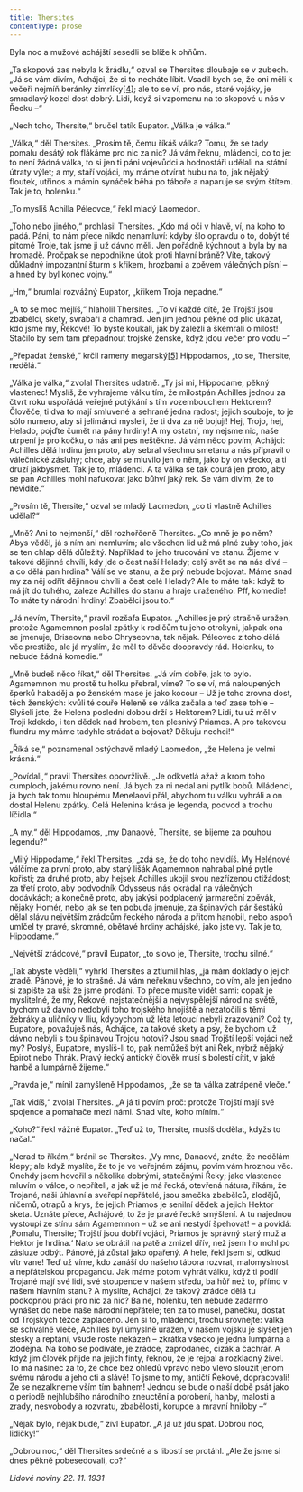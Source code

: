 ```yaml
---
title: Thersites
contentType: prose
---
```


<section>

Byla noc a mužové achájští sesedli se blíže k ohňům.

„Ta skopová zas nebyla k žrádlu,“ ozval se Thersites dloubaje se v zubech. „Já se vám divím, Achájci, že si to necháte líbit. Vsadil bych se, že oni měli k večeři nejmíň beránky zimrlíky[\[4\]](./resources/undefined); ale to se ví, pro nás, staré vojáky, je smradlavý kozel dost dobrý. Lidi, když si vzpomenu na to skopové u nás v Řecku –“

„Nech toho, Thersite,“ bručel tatík Eupator. „Válka je válka.“

„Válka,“ děl Thersites. „Prosím tě, čemu říkáš válka? Tomu, že se tady pomalu desátý rok flákáme pro nic za nic? Já vám řeknu, mládenci, co to je: to není žádná válka, to si jen ti páni vojevůdci a hodnostáři udělali na státní útraty výlet; a my, staří vojáci, my máme otvírat hubu na to, jak nějaký floutek, utřinos a mámin synáček běhá po táboře a naparuje se svým štítem. Tak je to, holenku.“

„To myslíš Achilla Péleovce,“ řekl mladý Laomedon.

„Toho nebo jiného,“ prohlásil Thersites. „Kdo má oči v hlavě, ví, na koho to padá. Páni, to nám přece nikdo nenamluví: kdyby šlo opravdu o to, dobýt té pitomé Troje, tak jsme ji už dávno měli. Jen pořádně kýchnout a byla by na hromadě. Pročpak se nepodnikne útok proti hlavní bráně? Víte, takový důkladný impozantní šturm s křikem, hrozbami a zpěvem válečných písní – a hned by byl konec vojny.“

„Hm,“ brumlal rozvážný Eupator, „křikem Troja nepadne.“

„A to se moc mejlíš,“ hlaholil Thersites. „To ví každé dítě, že Trojští jsou zbabělci, skety, svrabaři a chamraď. Jen jim jednou pěkně od plic ukázat, kdo jsme my, Řekové! To byste koukali, jak by zalezli a škemrali o milost! Stačilo by sem tam přepadnout trojské ženské, když jdou večer pro vodu –“

„Přepadat ženské,“ krčil rameny megarský[\[5\]](./resources/undefined) Hippodamos, „to se, Thersite, nedělá.“

„Válka je válka,“ zvolal Thersites udatně. „Ty jsi mi, Hippodame, pěkný vlastenec! Myslíš, že vyhrajeme válku tím, že milostpán Achilles jednou za čtvrt roku uspořádá veřejné potýkání s tím vozembouchem Hektorem? Člověče, ti dva to mají smluvené a sehrané jedna radost; jejich souboje, to je sólo numero, aby si jelimánci mysleli, že ti dva za ně bojují! Hej, Trojo, hej, Helado, pojďte čumět na pány hrdiny! A my ostatní, my nejsme nic, naše utrpení je pro kočku, o nás ani pes neštěkne. Já vám něco povím, Achájci: Achilles dělá hrdinu jen proto, aby sebral všechnu smetanu a nás připravil o válečnické zásluhy; chce, aby se mluvilo jen o něm, jako by on všecko, a ti druzí jakbysmet. Tak je to, mládenci. A ta válka se tak courá jen proto, aby se pan Achilles mohl nafukovat jako bůhví jaký rek. Se vám divím, že to nevidíte.“

„Prosím tě, Thersite,“ ozval se mladý Laomedon, „co ti vlastně Achilles udělal?“

„Mně? Ani to nejmenší,“ děl rozhořčeně Thersites. „Co mně je po něm? Abys věděl, já s ním ani nemluvím; ale všechen lid už má plné zuby toho, jak se ten chlap dělá důležitý. Například to jeho trucování ve stanu. Žijeme v takové dějinné chvíli, kdy jde o čest naší Helady; celý svět se na nás dívá – a co dělá pan hrdina? Válí se ve stanu, a že prý nebude bojovat. Máme snad my za něj odřít dějinnou chvíli a čest celé Helady? Ale to máte tak: když to má jít do tuhého, zaleze Achilles do stanu a hraje uraženého. Pff, komedie! To máte ty národní hrdiny! Zbabělci jsou to.“

„Já nevím, Thersite,“ pravil rozšafa Eupator. „Achilles je prý strašně uražen, protože Agamemnon poslal zpátky k rodičům tu jeho otrokyni, jakpak ona se jmenuje, Briseovna nebo Chryseovna, tak nějak. Péleovec z toho dělá věc prestiže, ale já myslím, že měl to děvče doopravdy rád. Holenku, to nebude žádná komedie.“

„Mně budeš něco říkat,“ děl Thersites. „Já vím dobře, jak to bylo. Agamemnon mu prostě tu holku přebral, víme? To se ví, má naloupených šperků habaděj a po ženském mase je jako kocour – Už je toho zrovna dost, těch ženských: kvůli té couře Heleně se válka začala a teď zase tohle – Slyšeli jste, že Helena poslední dobou drží s Hektorem? Lidi, tu už měl v Troji kdekdo, i ten dědek nad hrobem, ten plesnivý Priamos. A pro takovou flundru my máme tadyhle strádat a bojovat? Děkuju nechci!“

„Říká se,“ poznamenal ostýchavě mladý Laomedon, „že Helena je velmi krásná.“

„Povídali,“ pravil Thersites opovržlivě. „Je odkvetlá ažaž a krom toho cumploch, jakému rovno není. Já bych za ni nedal ani pytlík bobů. Mládenci, já bych tak tomu hloupému Menelaovi přál, abychom tu válku vyhráli a on dostal Helenu zpátky. Celá Helenina krása je legenda, podvod a trochu líčidla.“

„A my,“ děl Hippodamos, „my Danaové, Thersite, se bijeme za pouhou legendu?“

„Milý Hippodame,“ řekl Thersites, „zdá se, že do toho nevidíš. My Helénové válčíme za první proto, aby starý lišák Agamemnon nahrabal plné pytle kořisti; za druhé proto, aby hejsek Achilles ukojil svou nezřízenou ctižádost; za třetí proto, aby podvodník Odysseus nás okrádal na válečných dodávkách; a konečně proto, aby jakýsi podplacený jarmareční zpěvák, nějaký Homér, nebo jak se ten pobuda jmenuje, za špinavých pár šestáků dělal slávu největším zrádcům řeckého národa a přitom hanobil, nebo aspoň umlčel ty pravé, skromné, obětavé hrdiny achájské, jako jste vy. Tak je to, Hippodame.“

„Největší zrádcové,“ pravil Eupator, „to slovo je, Thersite, trochu silné.“

„Tak abyste věděli,“ vyhrkl Thersites a ztlumil hlas, „já mám doklady o jejich zradě. Pánové, je to strašné. Já vám neřeknu všechno, co vím, ale jen jedno si zapište za uši: že jsme prodáni. To přece musíte vidět sami: copak je myslitelné, že my, Řekové, nejstatečnější a nejvyspělejší národ na světě, bychom už dávno nedobyli toho trojského hnojiště a nezatočili s těmi žebráky a uličníky v Iliu, kdybychom už léta letoucí nebyli zrazováni? Což ty, Eupatore, považuješ nás, Achájce, za takové skety a psy, že bychom už dávno nebyli s tou špinavou Trojou hotovi? Jsou snad Trojští lepší vojáci než my? Poslyš, Eupatore, myslíš-li to, pak nemůžeš být ani Řek, nýbrž nějaký Epirot nebo Thrák. Pravý řecký antický člověk musí s bolestí cítit, v jaké hanbě a lumpárně žijeme.“

„Pravda je,“ mínil zamyšleně Hippodamos, „že se ta válka zatrápeně vleče.“

„Tak vidíš,“ zvolal Thersites. „A já ti povím proč: protože Trojští mají své spojence a pomahače mezi námi. Snad víte, koho míním.“

„Koho?“ řekl vážně Eupator. „Teď už to, Thersite, musíš dodělat, kdyžs to načal.“

„Nerad to říkám,“ bránil se Thersites. „Vy mne, Danaové, znáte, že nedělám klepy; ale když myslíte, že to je ve veřejném zájmu, povím vám hroznou věc. Onehdy jsem hovořil s několika dobrými, statečnými Řeky; jako vlastenec mluvím o válce, o nepříteli, a jak už je má řecká, otevřená nátura, říkám, že Trojané, naši úhlavní a sveřepí nepřátelé, jsou smečka zbabělců, zlodějů, ničemů, otrapů a krys, že jejich Priamos je senilní dědek a jejich Hektor sketa. Uznáte přece, Achájové, to že je pravé řecké smýšlení. A tu najednou vystoupí ze stínu sám Agamemnon – už se ani nestydí špehovat! – a povídá: ‚Pomalu, Thersite; Trojští jsou dobří vojáci, Priamos je správný starý muž a Hektor je hrdina.‘ Nato se obrátil na patě a zmizel dřív, než jsem ho mohl po zásluze odbýt. Pánové, já zůstal jako opařený. A hele, řekl jsem si, odkud vítr vane! Teď už víme, kdo zanáší do našeho tábora rozvrat, malomyslnost a nepřátelskou propagandu. Jak máme potom vyhrát válku, když ti podlí Trojané mají své lidi, své stoupence v našem středu, ba hůř než to, přímo v našem hlavním stanu? A myslíte, Achájci, že takový zrádce dělá tu podkopnou práci pro nic za nic? Ba ne, holenku, ten nebude zadarmo vynášet do nebe naše národní nepřátele; ten za to musel, panečku, dostat od Trojských těžce zaplaceno. Jen si to, mládenci, trochu srovnejte: válka se schválně vleče, Achilles byl úmyslně uražen, v našem vojsku je slyšet jen stesky a reptání, všude roste nekázeň – zkrátka všecko je jedna lumpárna a zlodějna. Na koho se podíváte, je zrádce, zaprodanec, cizák a čachrář. A když jim člověk přijde na jejich finty, řeknou, že je rejpal a rozkladný živel. To má našinec za to, že chce bez ohledů vpravo nebo vlevo sloužit jenom svému národu a jeho cti a slávě! To jsme to my, antičtí Řekové, dopracovali! Že se nezalkneme vším tím bahnem! Jednou se bude o naší době psát jako o periodě nejhlubšího národního zneuctění a porobení, hanby, malosti a zrady, nesvobody a rozvratu, zbabělosti, korupce a mravní hniloby –“

„Nějak bylo, nějak bude,“ zívl Eupator. „A já už jdu spat. Dobrou noc, lidičky!“

„Dobrou noc,“ děl Thersites srdečně a s libostí se protáhl. „Ale že jsme si dnes pěkně pobesedovali, co?“

_Lidové noviny 22. 11. 1931_

</section>
